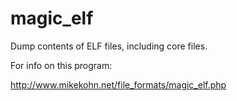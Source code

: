magic_elf
=========

Dump contents of ELF files, including core files.

For info on this program:

http://www.mikekohn.net/file_formats/magic_elf.php

